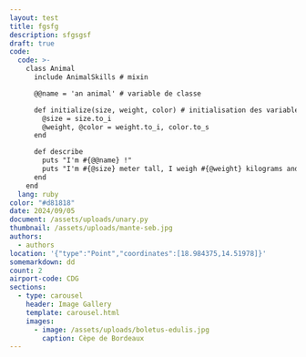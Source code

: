 ```yaml
---
layout: test
title: fgsfg
description: sfgsgsf
draft: true
code:
  code: >-
    class Animal
      include AnimalSkills # mixin

      @@name = 'an animal' # variable de classe

      def initialize(size, weight, color) # initialisation des variables d'instance
        @size = size.to_i
        @weight, @color = weight.to_i, color.to_s
      end

      def describe
        puts "I'm #{@@name} !"
        puts "I'm #{@size} meter tall, I weigh #{@weight} kilograms and I'm " + @color
      end
    end
  lang: ruby
color: "#d81818"
date: 2024/09/05
document: /assets/uploads/unary.py
thumbnail: /assets/uploads/mante-seb.jpg
authors:
  - authors
location: '{"type":"Point","coordinates":[18.984375,14.51978]}'
somemarkdown: dd
count: 2
airport-code: CDG
sections:
  - type: carousel
    header: Image Gallery
    template: carousel.html
    images:
      - image: /assets/uploads/boletus-edulis.jpg
        caption: Cèpe de Bordeaux
---
```

